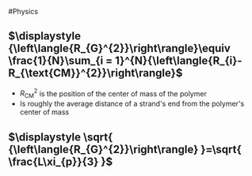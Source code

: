 #Physics 
## $\displaystyle {\left\langle{R_{G}^{2}}\right\rangle}\equiv \frac{1}{N}\sum_{i = 1}^{N}{\left\langle{R_{i}-R_{\text{CM}}^{2}}\right\rangle}$
* $\displaystyle R_{\text{CM}}^{2}$ is the position of the center of mass of the polymer
* Is roughly the average distance of a strand's end from the polymer's center of mass
## $\displaystyle \sqrt{ {\left\langle{R_{G}^{2}}\right\rangle} }=\sqrt{ \frac{L\xi_{p}}{3} }$
